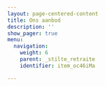```yaml
---
layout: page-centered-content
title: Ons aanbod
description: ''
show_pager: true
menu:
  navigation:
    weight: 6
    parent: _stilte_retraite
    identifier: item_oc46iMa

---
```

